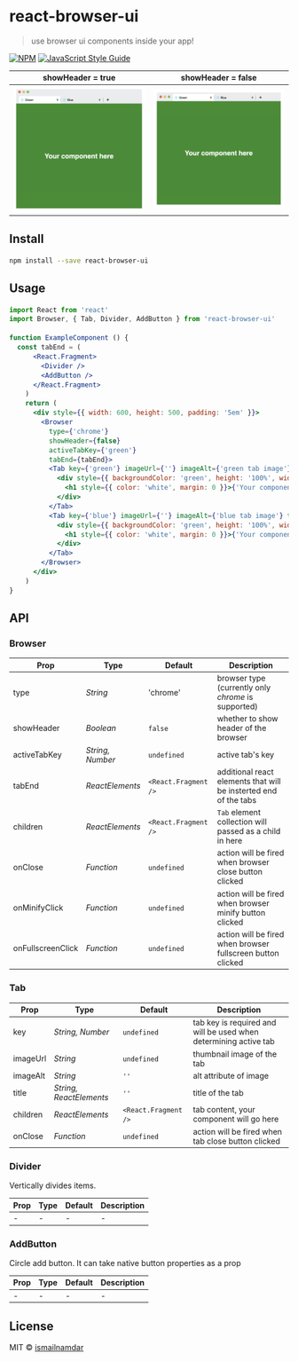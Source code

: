 # react-browser-ui

> use browser ui components inside your app!

[![NPM](https://img.shields.io/npm/v/react-browser-ui.svg)](https://www.npmjs.com/package/react-browser-ui) [![JavaScript Style Guide](https://img.shields.io/badge/code_style-standard-brightgreen.svg)](https://standardjs.com)

 

showHeader = true             |  showHeader = false
:-------------------------:|:-------------------------:
![Browser ui example 1](./img/example04.png) | ![Browser ui example 2](./img/example03.png)

## Install

```bash
npm install --save react-browser-ui
```

## Usage

```jsx
import React from 'react'
import Browser, { Tab, Divider, AddButton } from 'react-browser-ui'

function ExampleComponent () {
  const tabEnd = (
      <React.Fragment>
        <Divider />
        <AddButton />
      </React.Fragment>
    )
    return (
      <div style={{ width: 600, height: 500, padding: '5em' }}>
        <Browser
          type={'chrome'}
          showHeader={false}
          activeTabKey={'green'}
          tabEnd={tabEnd}>
          <Tab key={'green'} imageUrl={''} imageAlt={'green tab image'} title={'Green'}>
            <div style={{ backgroundColor: 'green', height: '100%', width: '100%', opacity: 0.9, display: 'flex', justifyContent: 'center', alignItems: 'center' }}>
              <h1 style={{ color: 'white', margin: 0 }}>{'Your component here'}</h1>
            </div>
          </Tab>
          <Tab key={'blue'} imageUrl={''} imageAlt={'blue tab image'} title={'Blue'}>
            <div style={{ backgroundColor: 'green', height: '100%', width: '100%', opacity: 0.9, display: 'flex', justifyContent: 'center', alignItems: 'center' }}>
              <h1 style={{ color: 'white', margin: 0 }}>{'Your component here'}</h1>
            </div>
          </Tab>
        </Browser>
      </div>
    )
}
```

## API

### Browser
| Prop | Type | Default | Description |
| --- | --- | --- | --- |
| type | *String* | 'chrome' | browser type (currently only *chrome* is supported) |
| showHeader | *Boolean* | `false` | whether to show header of the browser |
| activeTabKey | *String, Number* | `undefined` | active tab's key |
| tabEnd | *ReactElements* | `<React.Fragment />` | additional react elements that will be insterted end of the tabs |
| children | *ReactElements* | `<React.Fragment />` | `Tab` element collection will passed as a child in here |
| onClose | *Function* | `undefined` | action will be fired when browser close button clicked |
| onMinifyClick | *Function* | `undefined` | action will be fired when browser minify button clicked |
| onFullscreenClick | *Function* | `undefined` | action will be fired when browser fullscreen button clicked |

### Tab
| Prop | Type | Default | Description |
| --- | --- | --- | --- |
| key | *String, Number* | `undefined` | tab key is required and  will be used when determining active tab |
| imageUrl | *String* | `undefined` | thumbnail image of the tab |
| imageAlt | *String* | `''` | alt attribute of image |
| title | *String, ReactElements* | `''` | title of the tab |
| children | *ReactElements* | `<React.Fragment />` | tab content, your component will go here |
| onClose | *Function* | `undefined` | action will be fired when tab close button clicked |

### Divider
Vertically divides items.
 
| Prop | Type | Default | Description |
| --- | --- | --- | --- |
| - | - | - | - |

### AddButton
Circle add button. It can take native button properties as a prop
 
| Prop | Type | Default | Description |
| --- | --- | --- | --- |
| - | - | - | - |

## License

MIT © [ismailnamdar](https://github.com/ismailnamdar)
